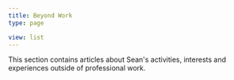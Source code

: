```yaml
---
title: Beyond Work
type: page

view: list
---
```


This section contains articles about Sean's activities, interests and experiences outside of professional work.
